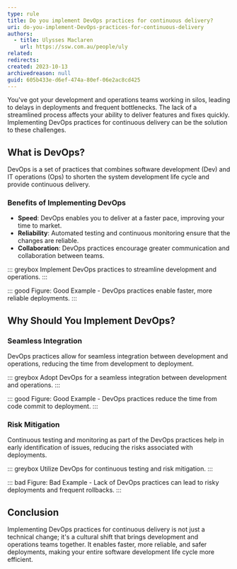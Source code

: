 ```yaml
---
type: rule
title: Do you implement DevOps practices for continuous delivery?
uri: do-you-implement-DevOps-practices-for-continuous-delivery
authors:
  - title: Ulysses Maclaren
    url: https://ssw.com.au/people/uly
related:
redirects:
created: 2023-10-13
archivedreason: null
guid: 605b433e-d6ef-474a-80ef-06e2ac8cd425
---
```

You've got your development and operations teams working in silos, leading to delays in deployments and frequent bottlenecks. The lack of a streamlined process affects your ability to deliver features and fixes quickly. Implementing DevOps practices for continuous delivery can be the solution to these challenges.

<!--endintro-->

## What is DevOps?

DevOps is a set of practices that combines software development (Dev) and IT operations (Ops) to shorten the system development life cycle and provide continuous delivery.

### Benefits of Implementing DevOps

- **Speed**: DevOps enables you to deliver at a faster pace, improving your time to market.
- **Reliability**: Automated testing and continuous monitoring ensure that the changes are reliable.
- **Collaboration**: DevOps practices encourage greater communication and collaboration between teams.

::: greybox
Implement DevOps practices to streamline development and operations.
:::

::: good
Figure: Good Example - DevOps practices enable faster, more reliable deployments.
:::

## Why Should You Implement DevOps?

### Seamless Integration

DevOps practices allow for seamless integration between development and operations, reducing the time from development to deployment.

::: greybox
Adopt DevOps for a seamless integration between development and operations.
:::

::: good
Figure: Good Example - DevOps practices reduce the time from code commit to deployment.
:::

### Risk Mitigation

Continuous testing and monitoring as part of the DevOps practices help in early identification of issues, reducing the risks associated with deployments.

::: greybox
Utilize DevOps for continuous testing and risk mitigation.
:::

::: bad
Figure: Bad Example - Lack of DevOps practices can lead to risky deployments and frequent rollbacks.
:::

## Conclusion

Implementing DevOps practices for continuous delivery is not just a technical change; it's a cultural shift that brings development and operations teams together. It enables faster, more reliable, and safer deployments, making your entire software development life cycle more efficient.
